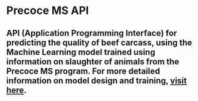 # **Precoce MS API**

## API (Application Programming Interface) for predicting the quality of beef carcass, using the Machine Learning model trained using information on slaughter of animals from the Precoce MS program. For more detailed information on model design and training, [visit here](https://github.com/rafamarquesi/precoce-ms-classification).